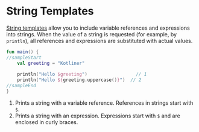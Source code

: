 # String Templates

[String templates](https://kotlinlang.org/docs/reference/basic-types.html#string-templates) allow you to include variable references and expressions into strings. When the value of a string is requested (for example, by `println`), all references and expressions are substituted with actual values.

```kotlin
fun main() {
//sampleStart
    val greeting = "Kotliner"
    
    println("Hello $greeting")                  // 1 
    println("Hello ${greeting.uppercase()}")  // 2
//sampleEnd
}
```

1. Prints a string with a variable reference. References in strings start with `$`.
2. Prints a string with an expression. Expressions start with `$` and are enclosed in curly braces.

